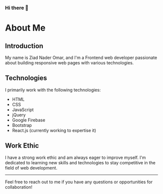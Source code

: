 ### Hi there 👋

# About Me

## Introduction
My name is Ziad Nader Omar, and I'm a Frontend web developer passionate about building responsive web pages with various technologies.

## Technologies
I primarily work with the following technologies:
- HTML
- CSS
- JavaScript
- jQuery
- Google Firebase
- Bootstrap
- React.js (currently working to expertise it)

## Work Ethic
I have a strong work ethic and am always eager to improve myself. I'm dedicated to learning new skills and technologies to stay competitive in the field of web development.

---

Feel free to reach out to me if you have any questions or opportunities for collaboration!

